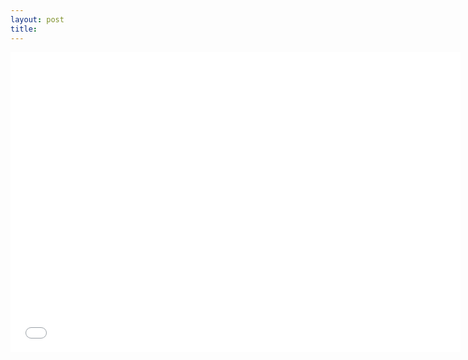 ```yaml
---
layout: post
title: 
---
```

<iframe width="720" height="480" src="//www.youtube.com/embed/wt2hL95FQjo" frameborder="0" allowfullscreen>
  @include mobile {
  width = "300";
  height = "200";
  }
</iframe>

